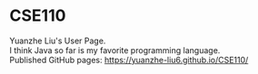 # CSE110
Yuanzhe Liu's User Page.\
I think Java so far is my favorite programming language.\
Published GitHub pages: https://yuanzhe-liu6.github.io/CSE110/
